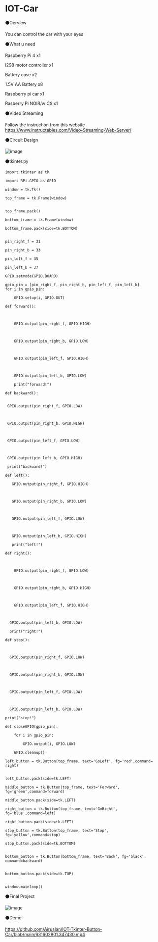 # IOT-Car
⚫Oerview

  You can control the car with your eyes
  
⚫What u need

  Raspberry Pi 4 x1
  
  l298 motor controller x1
  
  Battery case x2
 
  1.5V AA Battery x8
  
  Raspberry pi car x1
  
  Rasberry Pi NOIR/w CS x1
  
⚫Video Streaming

  Follow the instruction from this website https://www.instructables.com/Video-Streaming-Web-Server/
  
⚫Circuit Design

   ![image](https://github.com/AirusIan/IOT-Tkinter-Button-Car/blob/main/IOT.png)
   
⚫tkinter.py

    import tkinter as tk

    import RPi.GPIO as GPIO

    window = tk.Tk()

    top_frame = tk.Frame(window)


    top_frame.pack()

    bottom_frame = tk.Frame(window)

    bottom_frame.pack(side=tk.BOTTOM)


    pin_right_f = 31

    pin_right_b = 33

    pin_left_f = 35

    pin_left_b = 37

    GPIO.setmode(GPIO.BOARD)
  
    gpio_pin = [pin_right_f, pin_right_b, pin_left_f, pin_left_b]
    for i in gpio_pin:
  
        GPIO.setup(i, GPIO.OUT)

    def forward():
  
      
      
        GPIO.output(pin_right_f, GPIO.HIGH)



        GPIO.output(pin_right_b, GPIO.LOW)



        GPIO.output(pin_left_f, GPIO.HIGH)



        GPIO.output(pin_left_b, GPIO.LOW)

        print("forward!")

    def backward():
  
   
     GPIO.output(pin_right_f, GPIO.LOW)
     
    
     
     GPIO.output(pin_right_b, GPIO.HIGH)
     
  
     
     GPIO.output(pin_left_f, GPIO.LOW)
     
    
     
     GPIO.output(pin_left_b, GPIO.HIGH)
     
     print("backward!")

    def left():
    
       GPIO.output(pin_right_f, GPIO.HIGH)



       GPIO.output(pin_right_b, GPIO.LOW)



       GPIO.output(pin_left_f, GPIO.LOW)

     
    
       GPIO.output(pin_left_b, GPIO.HIGH)
     
       print("left!")

    def right():
  
      
      
        GPIO.output(pin_right_f, GPIO.LOW)



        GPIO.output(pin_right_b, GPIO.HIGH)



        GPIO.output(pin_left_f, GPIO.HIGH)
      
     
      
      GPIO.output(pin_left_b, GPIO.LOW)
      
      print("right!")

    def stop():

    
    
      GPIO.output(pin_right_f, GPIO.LOW)
    
    
    
      GPIO.output(pin_right_b, GPIO.LOW)
    
   
    
      GPIO.output(pin_left_f, GPIO.LOW)
    
    
    
      GPIO.output(pin_left_b, GPIO.LOW)
    
    print("stop!")

    def closeGPIO(gpio_pin):
  
        for i in gpio_pin:
      
            GPIO.output(i, GPIO.LOW)
          
        GPIO.cleanup()

    left_button = tk.Button(top_frame, text='GoLeft', fg='red',command= right)


    left_button.pack(side=tk.LEFT)

    middle_button = tk.Button(top_frame, text='Forward', fg='green',command=forward)

    middle_button.pack(side=tk.LEFT)

    right_button = tk.Button(top_frame, text='GoRight', fg='blue',command=left)

    right_button.pack(side=tk.LEFT)

    stop_button = tk.Button(top_frame, text='Stop', fg='yellow',command=stop)

    stop_button.pack(side=tk.BOTTOM)


    bottom_button = tk.Button(bottom_frame, text='Back', fg='black', command=backward)


    bottom_button.pack(side=tk.TOP)


    window.mainloop()

⚫Final Project

![image](https://github.com/AirusIan/IOT-Tkinter-Button-Car/blob/main/S__14319686.jpg)

⚫Demo

https://github.com/AirusIan/IOT-Tkinter-Button-Car/blob/main/631602801.347430.mp4
  
